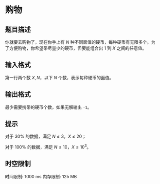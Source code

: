 # 购物

## 题目描述

你就要去购物了，现在你手上有 $N$ 种不同面值的硬币，每种硬币有无限多个。为了方便购物，你希望带尽量少的硬币，但要能组合出 $1$ 到 $X$ 之间的任意值。


## 输入格式

第一行两个数 $X, N$，以下 $N$ 个数，表示每种硬币的面值。

## 输出格式

最少需要携带的硬币个数，如果无解输出 `-1`。

## 提示

对于 $30\%$ 的数据，满足 $N \le 3$，$X \le 20$；

对于 $100\%$ 的数据，满足 $N \le 10$，$X \le 10^3$。

## 时空限制

时间限制: 1000 ms
内存限制: 125 MB

